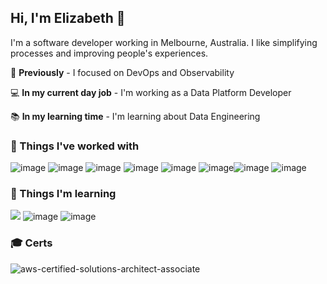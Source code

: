 ## Hi, I'm Elizabeth 👋
I'm a software developer working in Melbourne, Australia. I like simplifying processes and improving people's experiences.

🦉 **Previously** - I focused on DevOps and Observability

💻 **In my current day job** - I'm working as a Data Platform Developer

📚 **In my learning time** - I'm learning about Data Engineering

### 🌴 Things I've worked with
![image](https://img.shields.io/badge/Go-00ADD8?style=for-the-badge&logo=go&logoColor=white) ![image](https://img.shields.io/badge/React-20232A?style=for-the-badge&logo=react&logoColor=61DAFB) ![image](https://img.shields.io/badge/TypeScript-007ACC?style=for-the-badge&logo=typescript&logoColor=white) ![image](https://img.shields.io/badge/AWS-FF9900?style=for-the-badge&logo=amazonaws&logoColor=white) ![image](https://img.shields.io/badge/Docker-2CA5E0?style=for-the-badge&logo=docker&logoColor=white) ![image](https://img.shields.io/badge/GitHub-20232A?style=for-the-badge&logo=github&logoColor=white)![image](https://img.shields.io/badge/PostgreSQL-316192?style=for-the-badge&logo=postgresql&logoColor=white) ![image](https://img.shields.io/badge/GitHub_Actions-20232A?style=for-the-badge&logo=github-actions&logoColor=white)

### 🌱 Things I'm learning
![](https://img.shields.io/badge/Python-F7DF1E?style=for-the-badge&logo=python&logoColor=black) ![image](https://img.shields.io/badge/dbt-FF694B?style=for-the-badge&logo=dbt&logoColor=white) ![image](https://img.shields.io/badge/Airflow-017CEE?style=for-the-badge&logo=apache-airflow&logoColor=white)

### 🎓 Certs
![aws-certified-solutions-architect-associate](https://github.com/ElizabethWhiley/elizabethwhiley/assets/53459911/5b88522f-323b-41ad-a69f-c9fbcfaffa83)
